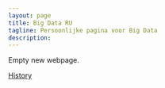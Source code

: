 ```yaml
---
layout: page
title: Big Data RU
tagline: Persoonlijke pagina voor Big Data
description: 
---
```


Empty new webpage. 

[History](pages/local_test.md)